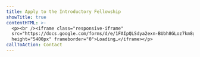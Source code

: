 ```yaml
---
title: Apply to the Introductory Fellowship
showTitle: true
contentHTML: >-
  <p><br /><iframe class="responsive-iframe"
  src="https://docs.google.com/forms/d/e/1FAIpQLSdya2exn-BUbh8GLoz7km8gPEeyaMes5xogl6cGgdRavkXHXg/viewform?usp=sf_link"
  height="5400px" frameborder="0">Loading…</iframe></p>
callToAction: Contact
---
```

